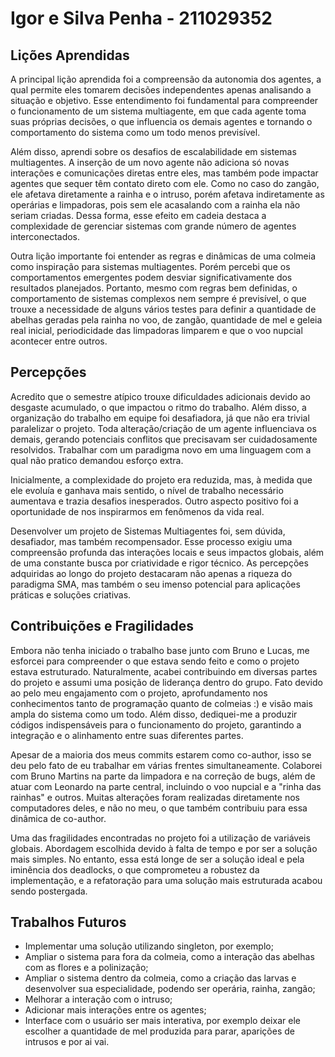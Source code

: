 # Igor e Silva Penha - 211029352

## Lições Aprendidas
A principal lição aprendida foi a compreensão da autonomia dos agentes, a qual permite eles tomarem decisões independentes apenas analisando a situação e objetivo. Esse entendimento foi fundamental para compreender o funcionamento de um sistema multiagente, em que cada agente toma suas próprias decisões, o que influencia os demais agentes e tornando o comportamento do sistema como um todo menos previsível.

Além disso, aprendi sobre os desafios de escalabilidade em sistemas multiagentes. A inserção de um novo agente não adiciona só novas interações e comunicações diretas entre eles, mas também pode impactar agentes que sequer têm contato direto com ele. Como no caso do zangão, ele afetava diretamente a rainha e o intruso, porém afetava indiretamente as operárias e limpadoras, pois sem ele acasalando com a rainha ela não seriam criadas. Dessa forma, esse efeito em cadeia destaca a complexidade de gerenciar sistemas com grande número de agentes interconectados.

Outra lição importante foi entender as regras e dinâmicas de uma colmeia como inspiração para sistemas multiagentes. Porém percebi que os comportamentos emergentes podem desviar significativamente dos resultados planejados. Portanto, mesmo com regras bem definidas, o comportamento de sistemas complexos nem sempre é previsível, o que trouxe a necessidade de alguns vários testes para definir a quantidade de abelhas geradas pela rainha no voo, de zangão, quantidade de mel e geleia real inicial, periodicidade das limpadoras limparem e que o voo nupcial acontecer entre outros.

## Percepções

Acredito que o semestre atípico trouxe dificuldades adicionais devido ao desgaste acumulado, o que impactou o ritmo do trabalho. Além disso, a organização do trabalho em equipe foi desafiadora, já que não era trivial paralelizar o projeto. Toda alteração/criação de um agente influenciava os demais, gerando potenciais conflitos que precisavam ser cuidadosamente resolvidos. Trabalhar com um paradigma novo em uma linguagem com a qual não pratico demandou esforço extra.

Inicialmente, a complexidade do projeto era reduzida, mas, à medida que ele evoluía e ganhava mais sentido, o nível de trabalho necessário aumentava e trazia desafios inesperados. Outro aspecto positivo foi a oportunidade de nos inspirarmos em fenômenos da vida real.  

Desenvolver um projeto de Sistemas Multiagentes foi, sem dúvida, desafiador, mas também recompensador. Esse processo exigiu uma compreensão profunda das interações locais e seus impactos globais, além de uma constante busca por criatividade e rigor técnico. As percepções adquiridas ao longo do projeto destacaram não apenas a riqueza do paradigma SMA, mas também o seu imenso potencial para aplicações práticas e soluções criativas.


## Contribuições e Fragilidades

Embora não tenha iniciado o trabalho base junto com Bruno e Lucas, me esforcei para compreender o que estava sendo feito e como o projeto estava estruturado. Naturalmente, acabei contribuindo em diversas partes do projeto e assumi uma posição de liderança dentro do grupo. Fato devido ao pelo meu engajamento com o projeto, aprofundamento nos conhecimentos tanto de programação quanto de colmeias :) e visão mais ampla do sistema como um todo. Além disso, dediquei-me a produzir códigos indispensáveis para o funcionamento do projeto, garantindo a integração e o alinhamento entre suas diferentes partes.

Apesar de a maioria dos meus commits estarem como co-author, isso se deu pelo fato de eu trabalhar em várias frentes simultaneamente. Colaborei com Bruno Martins na parte da limpadora e na correção de bugs, além de atuar com Leonardo na parte central, incluindo o voo nupcial e a "rinha das rainhas" e outros. Muitas alterações foram realizadas diretamente nos computadores deles, e não no meu, o que também contribuiu para essa dinâmica de co-author.

Uma das fragilidades encontradas no projeto foi a utilização de variáveis globais. Abordagem escolhida devido à falta de tempo e por ser a solução mais simples. No entanto, essa está longe de ser a solução ideal e pela iminência dos deadlocks, o que comprometeu a robustez da implementação, e a refatoração para uma solução mais estruturada acabou sendo postergada.

##  Trabalhos Futuros

- Implementar uma solução utilizando singleton, por exemplo;
- Ampliar o sistema para fora da colmeia, como a interação das abelhas com as flores e a polinização;
- Ampliar o sistema dentro da colmeia, como a criação das larvas e desenvolver sua especialidade, podendo ser operária, rainha, zangão;
- Melhorar a interação com o intruso;
- Adicionar mais interações entre os agentes;
- Interface com o usuário ser mais interativa, por exemplo deixar ele escolher a quantidade de mel produzida para parar, aparições de intrusos e por ai vai.

